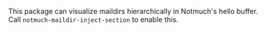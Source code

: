 This package can visualize maildirs hierarchically in Notmuch's
hello buffer.  Call `notmuch-maildir-inject-section` to enable
this.

